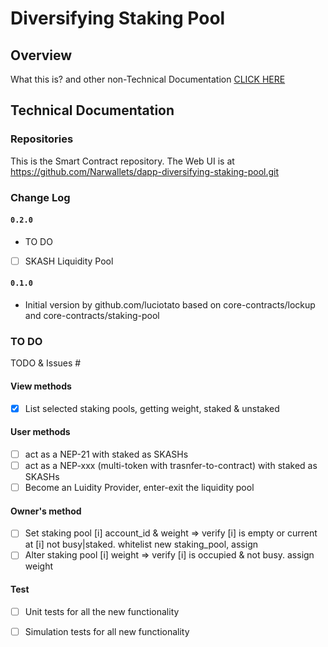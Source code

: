 # Diversifying Staking Pool

## Overview
What this is? and other non-Technical Documentation
[CLICK HERE](https://narwallets.github.io/diversifying-staking-pool/)


## Technical Documentation

### Repositories 

This is the Smart Contract repository. The Web UI is at https://github.com/Narwallets/dapp-diversifying-staking-pool.git

### Change Log

#### `0.2.0`

- TO DO
- [ ] SKASH Liquidity Pool

#### `0.1.0`

- Initial version by github.com/luciotato based on core-contracts/lockup and core-contracts/staking-pool

### TO DO

TODO & Issues # 

#### View methods
 - [x] List selected staking pools, getting weight, staked & unstaked

#### User methods
 - [ ] act as a NEP-21 with staked as SKASHs
 - [ ] act as a NEP-xxx (multi-token with trasnfer-to-contract) with staked as SKASHs
 - [ ] Become an Luidity Provider, enter-exit the liquidity pool

#### Owner's method
 - [ ] Set staking pool [i] account_id & weight => verify [i] is empty or current at [i] not busy|staked. whitelist new staking_pool, assign
 - [ ] Alter staking pool [i] weight => verify [i] is occupied & not busy. assign weight

#### Test
 - [ ] Unit tests for all the new functionality
 - [ ] Simulation tests for all new functionality

